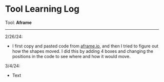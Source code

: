 # Tool Learning Log

Tool: **Aframe**

---

2/26/24:
* I first copy and pasted code from [aframe.io](https://aframe.io/docs/1.5.0/introduction/), and then I tried to figure out how the shapes moved. I did this by adding 4 boxes and changing the positions in the code to see where and how it would move.


3/4/24:
* Text


<!--
* Links you used today (websites, videos, etc)
* Things you tried, progress you made, etc
* Challenges, a-ha moments, etc
* Questions you still have
* What you're going to try next
-->
